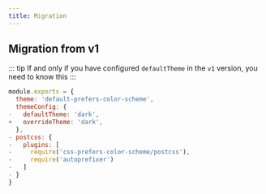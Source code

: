 ```yaml
---
title: Migration
---
```


## Migration from v1

::: tip
If and only if you have configured `defaultTheme` in the `v1` version, you need to know this
:::

``` js
module.exports = {
  theme: 'default-prefers-color-scheme',
  themeConfig: {
-   defaultTheme: 'dark',
+   overrideTheme: 'dark',
  },
- postcss: {
-   plugins: [
-     require('css-prefers-color-scheme/postcss'),
-     require('autoprefixer')
-   ]
- }
}
```
